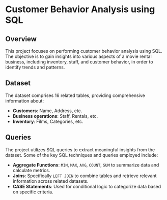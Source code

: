 # Customer Behavior Analysis using SQL

## Overview

This project focuses on performing customer behavior analysis using SQL. The objective is to gain insights into various aspects of a movie rental business, including inventory, staff, and customer behavior, in order to identify trends and patterns.

## Dataset

The dataset comprises 16 related tables, providing comprehensive information about:
- **Customers**: Name, Address, etc.
- **Business operations**: Staff, Rentals, etc.
- **Inventory**: Films, Categories, etc.

## Queries

The project utilizes SQL queries to extract meaningful insights from the dataset. Some of the key SQL techniques and queries employed include:

- **Aggregate Functions**: `MIN`, `MAX`, `AVG`, `COUNT`, `SUM` to summarize data and calculate metrics.
- **Joins**: Specifically `LEFT JOIN` to combine tables and retrieve relevant information across related datasets.
- **CASE Statements**: Used for conditional logic to categorize data based on specific criteria.
